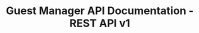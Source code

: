 ---
title: Guest Manager API Documentation - REST API v1

language_tabs:
  - shell: JSON

toc_footers:
  - <a href="https://www.guestmanager.com">Guest Manager</a>
  - <a href="https://manual.guestmanager.com">User Manual</a>
  - <a href="https://app.guestmanager.com/login">Login</a>

includes:
  - v1/introduction
  - v1/topics
  - v1/events
  - v1/ticket_types
  - v1/ticket_tiers
  - v1/event_series
  - v1/event_categories
  - v1/venues
  - v1/orders
  - v1/checkout
  - v1/tickets
  - v1/form_responses
  - v1/payment_methods
  - v1/addresses

search: true
---